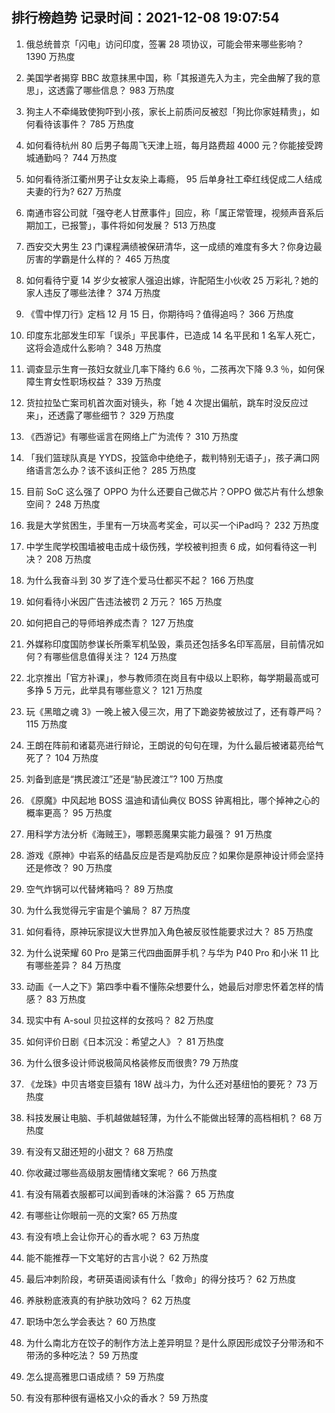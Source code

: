 
## 排行榜趋势 记录时间：2021-12-08 19:07:54
  
  1. 俄总统普京「闪电」访问印度，签署 28 项协议，可能会带来哪些影响？ 1390 万热度
    
  2. 美国学者揭穿 BBC 故意抹黑中国，称「其报道先入为主，完全曲解了我的意思」，这透露了哪些信息？ 983 万热度
    
  3. 狗主人不牵绳致使狗吓到小孩，家长上前质问反被怼「狗比你家娃精贵」，如何看待该事件？ 785 万热度
    
  4. 如何看待杭州 80 后男子每周飞天津上班，每月路费超 4000 元？你能接受跨城通勤吗？ 744 万热度
    
  5. 如何看待浙江衢州男子让女友染上毒瘾， 95 后单身社工牵红线促成二人结成夫妻的行为? 627 万热度
    
  6. 南通市容公司就「强夺老人甘蔗事件」回应，称「属正常管理，视频声音系后期加工，已报警」，事件将如何发展？ 513 万热度
    
  7. 西安交大男生 23 门课程满绩被保研清华，这一成绩的难度有多大？你身边最厉害的学霸是什么样的？ 465 万热度
    
  8. 如何看待宁夏 14 岁少女被家人强迫出嫁，许配陌生小伙收 25 万彩礼？她的家人违反了哪些法律？ 374 万热度
    
  9. 《雪中悍刀行》定档 12 月 15 日，你期待吗？值得追吗？ 366 万热度
    
  10. 印度东北部发生印军「误杀」平民事件，已造成 14 名平民和 1 名军人死亡，这将会造成什么影响？ 348 万热度
    
  11. 调查显示生育一孩妇女就业几率下降约 6.6 ％，二孩再次下降 9.3 ％，如何保障生育女性职场权益？ 339 万热度
    
  12. 货拉拉坠亡案司机首次面对镜头，称「她 4 次提出偏航，跳车时没反应过来」，还透露了哪些细节？ 329 万热度
    
  13. 《西游记》有哪些谣言在网络上广为流传？ 310 万热度
    
  14. 「我们篮球队真是 YYDS，投篮命中绝绝子，裁判特别无语子」，孩子满口网络语言怎么办？该不该纠正他？ 285 万热度
    
  15. 目前 SoC 这么强了 OPPO 为什么还要自己做芯片？OPPO 做芯片有什么想象空间？ 248 万热度
    
  16. 我是大学贫困生，手里有一万块高考奖金，可以买一个iPad吗？ 232 万热度
    
  17. 中学生爬学校围墙被电击成十级伤残，学校被判担责 6 成，如何看待这一判决？ 208 万热度
    
  18. 为什么我奋斗到 30 岁了连个爱马仕都买不起？ 166 万热度
    
  19. 如何看待小米因广告违法被罚 2 万元？ 165 万热度
    
  20. 如何把自己的导师培养成杰青？ 127 万热度
    
  21. 外媒称印度国防参谋长所乘军机坠毁，乘员还包括多名印军高层，目前情况如何？有哪些信息值得关注？ 124 万热度
    
  22. 北京推出「官方补课」，参与教师须在岗且有中级以上职称，每学期最高或可多挣 5 万元，此举具有哪些意义？ 121 万热度
    
  23. 玩《黑暗之魂 3》一晚上被入侵三次，用了下跪姿势被放过了，还有尊严吗？ 115 万热度
    
  24. 王朗在阵前和诸葛亮进行辩论，王朗说的句句在理，为什么最后被诸葛亮给气死了？ 104 万热度
    
  25. 刘备到底是“携民渡江”还是“胁民渡江”? 100 万热度
    
  26. 《原魔》中风起地 BOSS 温迪和请仙典仪 BOSS 钟离相比，哪个掉神之心的概率更高？ 95 万热度
    
  27. 用科学方法分析《海贼王》，哪颗恶魔果实能力最强？ 91 万热度
    
  28. 游戏《原神》中岩系的结晶反应是否是鸡肋反应？如果你是原神设计师会坚持还是修改？ 90 万热度
    
  29. 空气炸锅可以代替烤箱吗？ 89 万热度
    
  30. 为什么我觉得元宇宙是个骗局？ 87 万热度
    
  31. 如何看待，原神玩家提议大世界加入角色被反驳性能要求过大？ 85 万热度
    
  32. 为什么说荣耀 60 Pro 是第三代四曲面屏手机？与华为 P40 Pro 和小米 11 比有哪些差异？ 84 万热度
    
  33. 动画《一人之下》第四季中看不懂陈朵想要什么，她最后对廖忠怀着怎样的情感？ 83 万热度
    
  34. 现实中有 A-soul 贝拉这样的女孩吗？ 82 万热度
    
  35. 如何评价日剧《日本沉没：希望之人》？ 81 万热度
    
  36. 为什么很多设计师说极简风格装修反而很贵? 79 万热度
    
  37. 《龙珠》中贝吉塔变巨猿有 18W 战斗力，为什么还对基纽怕的要死？ 73 万热度
    
  38. 科技发展让电脑、手机越做越轻薄，为什么不能做出轻薄的高档相机？ 68 万热度
    
  39. 有没有又甜还短的小甜文？ 68 万热度
    
  40. 你收藏过哪些高级朋友圈情绪文案呢？ 66 万热度
    
  41. 有没有隔着衣服都可以闻到香味的沐浴露？ 65 万热度
    
  42. 有哪些让你眼前一亮的文案? 65 万热度
    
  43. 有没有喷上会让你开心的香水呢？ 63 万热度
    
  44. 能不能推荐一下文笔好的古言小说？ 62 万热度
    
  45. 最后冲刺阶段，考研英语阅读有什么「救命」的得分技巧？ 62 万热度
    
  46. 养肤粉底液真的有护肤功效吗？ 62 万热度
    
  47. 职场中怎么学会表达？ 60 万热度
    
  48. 为什么南北方在饺子的制作方法上差异明显？是什么原因形成饺子分带汤和不带汤的多种吃法？ 59 万热度
    
  49. 怎么提高雅思口语成绩？ 59 万热度
    
  50. 有没有那种很有逼格又小众的香水？ 59 万热度
    